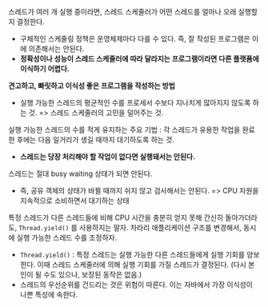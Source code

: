 스레드가 여러 개 실행 중이라면, 스레드 스케줄러가 어떤 스레드를 얼마나 오래 실행할지 결정한다.
- 구체적인 스케줄링 정책은 운영체제마다 다를 수 있다. 즉, 잘 작성된 프로그램은 이에 의존해서는 안된다.
- **정확성이나 성능이 스레드 스케줄러에 따라 달라지는 프로그램이라면 다른 플랫폼에 이식하기 어렵다.**

**견고하고, 빠릿하고 이식성 좋은 프로그램을 작성하는 방법**
- 실행 가능한 스레드의 평균적인 수를 프로세서 수보다 지나치게 많아지지 않도록 하는 것. => 스레드 스케줄러의 고민을 덜어주는 것.

실행 가능한 스레드의 수를 적게 유지하는 주요 기법 : 각 스레드가 유용한 작업을 완료한 후에는 다음 일거리가 생길 때까지 대기하도록 하는 것.
- **스레드는 당장 처리해야 할 작업이 없다면 실행돼서는 안된다.**

스레드는 절대 busy waiting 상태가 되면 안된다.
- 즉, 공유 객체의 상태가 바뀔 때까지 쉬지 않고 검사해서는 안된다. => CPU 자원을 지속적으로 소비하면서 대기하는 상태

특정 스레드가 다른 스레드들에 비해 CPU 시간을 충분히 얻지 못해 간신히 돌아가더라도, `Thread.yield()` 를 사용하지는 말자. 차라리 애플리케이션 구조를 변경해서, 동시에 실행 가능한 스레드 수를 조정하자.
- `Thread.yield()` : 특정 스레드는 실행 가능한 다른 스레드들에게 실행 기회를 양보한다. 이때 스레드 스케줄러에 의해 실행 기회를 가질 스레드가 결정된다. (다시 본인이 될 수도 있으나, 보장된 동작은 없음.)
- 스레드의 우선순위를 건드리는 것은 위험이 따른다. 이는 자바에서 가장 이식성이 나쁜 특성에 속한다.
